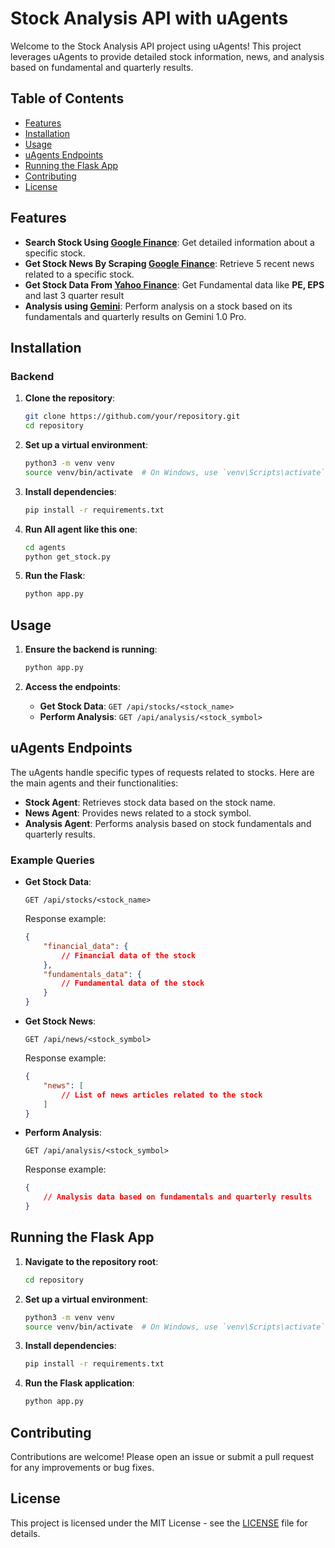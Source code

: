 # Stock Analysis API with uAgents

Welcome to the Stock Analysis API project using uAgents! This project leverages uAgents to provide detailed stock information, news, and analysis based on fundamental and quarterly results.

## Table of Contents

- [Features](#features)
- [Installation](#installation)
- [Usage](#usage)
- [uAgents Endpoints](#uagents-endpoints)
- [Running the Flask App](#running-the-flask-app)
- [Contributing](#contributing)
- [License](#license)

## Features


- **Search Stock Using [Google Finance](https://www.google.com/finance/?hl=en)**: Get detailed information about a specific stock.
- **Get Stock News By Scraping [Google Finance](https://www.google.com/finance/?hl=en)**: Retrieve 5 recent news related to a specific stock.
- **Get Stock Data From [Yahoo Finance](https://pypi.org/project/yfinance/)**: Get Fundamental data like **PE, EPS** and last 3 quarter result 
- **Analysis using [Gemini](https://cloud.google.com/vertex-ai/generative-ai/docs/multimodal/overview)**: Perform analysis on a stock based on its fundamentals and quarterly results on Gemini 1.0 Pro.

## Installation

### Backend 

1. **Clone the repository**:
    ```bash
    git clone https://github.com/your/repository.git
    cd repository
    ```

2. **Set up a virtual environment**:
    ```bash
    python3 -m venv venv
    source venv/bin/activate  # On Windows, use `venv\Scripts\activate`
    ```

3. **Install dependencies**:
    ```bash
    pip install -r requirements.txt
    ```

4. **Run All agent like this one**:
    ```bash
    cd agents
    python get_stock.py 
    
5. **Run the Flask**:
    ```bash
    python app.py
    ```

## Usage

1. **Ensure the backend is running**:
    ```bash
    python app.py
    ```

2. **Access the endpoints**:
    - **Get Stock Data**: `GET /api/stocks/<stock_name>`
    - **Perform Analysis**: `GET /api/analysis/<stock_symbol>`

## uAgents Endpoints

The uAgents handle specific types of requests related to stocks. Here are the main agents and their functionalities:

- **Stock Agent**: Retrieves stock data based on the stock name.
- **News Agent**: Provides news related to a stock symbol.
- **Analysis Agent**: Performs analysis based on stock fundamentals and quarterly results.

### Example Queries

- **Get Stock Data**: 
    ```
    GET /api/stocks/<stock_name>
    ```
    Response example:
    ```json
    {
        "financial_data": {
            // Financial data of the stock
        },
        "fundamentals_data": {
            // Fundamental data of the stock
        }
    }
    ```

- **Get Stock News**: 
    ```
    GET /api/news/<stock_symbol>
    ```
    Response example:
    ```json
    {
        "news": [
            // List of news articles related to the stock
        ]
    }
    ```

- **Perform Analysis**: 
    ```
    GET /api/analysis/<stock_symbol>
    ```
    Response example:
    ```json
    {
        // Analysis data based on fundamentals and quarterly results
    }
    ```

## Running the Flask App

1. **Navigate to the repository root**:
    ```bash
    cd repository
    ```

2. **Set up a virtual environment**:
    ```bash
    python3 -m venv venv
    source venv/bin/activate  # On Windows, use `venv\Scripts\activate`
    ```

3. **Install dependencies**:
    ```bash
    pip install -r requirements.txt
    ```

4. **Run the Flask application**:
    ```bash
    python app.py
    ```

## Contributing

Contributions are welcome! Please open an issue or submit a pull request for any improvements or bug fixes.

## License

This project is licensed under the MIT License - see the [LICENSE](LICENSE) file for details.
